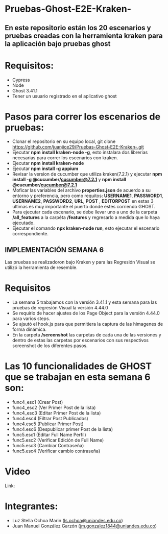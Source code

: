 # Pruebas-Ghost-E2E-Kraken-
## En este repositorio están los 20 escenarios y pruebas creadas con la herramienta kraken para la aplicación bajo pruebas ghost

# Requisitos:
- Cypress
- Node
- Ghost 3.41.1
- Tener un usuario registrado en el aplicativo ghost

# Pasos para correr los escenarios de pruebas:

- Clonar el repositorio en su equipo local, git clone https://github.com/juanjice29/Pruebas-Ghost-E2E-Kraken-.git
- Ejecutar **npm install kraken-node -g**, esto instalara dos librerias necesarias para correr los escenarios con kraken.
- Ejecutar **npm install kraken-node**
- Ejecutar **npm install -g appium**
- Revisar la version de cucumber que utiliza kraken(7.2.1) 
 y ejecutar **npm install -g @cucumber/cucumber@7.2.1** y **npm install @cucumber/cucumber@7.2.1**
- Moficar las variables  del archivo **properties.json** de acuerdo a su entorno y preferencia, pero como requitos: **USERNAME1**, **PASSWORD1**, **USERNAME2**, **PASSWORD2**, **URL**, **POST** , **EDITORPOST** en estas 3 ultimas es muy importante el puerto donde estes corriendo GHOST.
- Para ejecutar cada escenario, se debe llevar uno a uno de la carpeta **/all_features** a la carpéta **/features** y regresarlo a medida que lo haya ejecutado.
- Ejecutar el comando **npx kraken-node run**, esto ejecutar el escenario correspondiente.

## IMPLEMENTACIÓN SEMANA 6 
Las pruebas se realizadoron bajo Kraken y para las Regresión Visual se utilizó la herramienta de resemble.

# Requisitos
- La semana 5 trabajamos con la versión 3.41.1 y esta semana para las pruebas de regresión Visual la versión 4.44.0
- Se requirio de hacer ajustes de los Page Object para la versión 4.44.0 para varios steps.
- Se ajsutó el hook.js para que permitiera la captura de las himagenes de forma dinámica.
- En la carpeta **/screenshot** las carpetas de cada una de las versiones y dentro de estas las carpetas por escenarios con sus respectivos screenshot de los diferentes pasos.

# Las 10 funcionalidades de GHOST que se trabajan en esta semana 6 son:
- func4_esc1 (Crear Post)
- func4_esc2 (Ver Primer Post de la lista)
- func4_esc3 (Editar Primer Post de la lista)
- func4.esc4 (Filtrar Post Publicados)
- func4.esc5 (Publicar Primer Post)
- func4.esc6 (Despublicar primer Post de la lista)
- func5.esc1 (Editar Full Name Perfil)
- func5.esc2 (Verificar Edición de Full Name)
- func5.esc3 (Cambiar Contraseña)
- func5.esc4 (Verificar cambio contraseña)

# Video
 Link: 

# Integrantes:
- Luz Stella Ochoa Marin (ls.ochoa@uniandes.edu.co)
- Juan Manuel González Garzón (jm.gonzalez1844@uniandes.edu.co)

